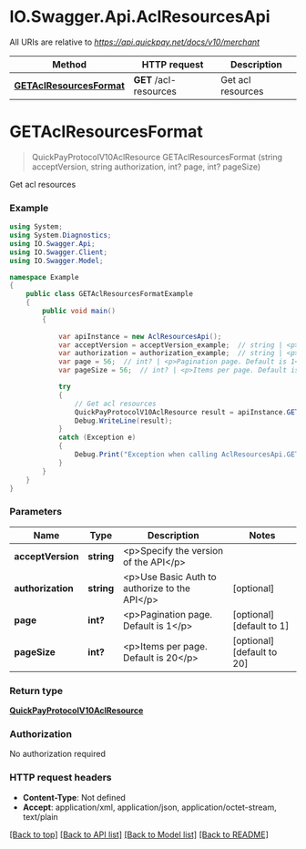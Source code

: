 # IO.Swagger.Api.AclResourcesApi

All URIs are relative to *https://api.quickpay.net/docs/v10/merchant*

Method | HTTP request | Description
------------- | ------------- | -------------
[**GETAclResourcesFormat**](AclResourcesApi.md#getaclresourcesformat) | **GET** /acl-resources | Get acl resources


<a name="getaclresourcesformat"></a>
# **GETAclResourcesFormat**
> QuickPayProtocolV10AclResource GETAclResourcesFormat (string acceptVersion, string authorization, int? page, int? pageSize)

Get acl resources

 

### Example
```csharp
using System;
using System.Diagnostics;
using IO.Swagger.Api;
using IO.Swagger.Client;
using IO.Swagger.Model;

namespace Example
{
    public class GETAclResourcesFormatExample
    {
        public void main()
        {
            
            var apiInstance = new AclResourcesApi();
            var acceptVersion = acceptVersion_example;  // string | <p>Specify the version of the API</p> 
            var authorization = authorization_example;  // string | <p>Use Basic Auth to authorize to the API</p>  (optional) 
            var page = 56;  // int? | <p>Pagination page. Default is 1</p>  (optional)  (default to 1)
            var pageSize = 56;  // int? | <p>Items per page. Default is 20</p>  (optional)  (default to 20)

            try
            {
                // Get acl resources
                QuickPayProtocolV10AclResource result = apiInstance.GETAclResourcesFormat(acceptVersion, authorization, page, pageSize);
                Debug.WriteLine(result);
            }
            catch (Exception e)
            {
                Debug.Print("Exception when calling AclResourcesApi.GETAclResourcesFormat: " + e.Message );
            }
        }
    }
}
```

### Parameters

Name | Type | Description  | Notes
------------- | ------------- | ------------- | -------------
 **acceptVersion** | **string**| &lt;p&gt;Specify the version of the API&lt;/p&gt;  | 
 **authorization** | **string**| &lt;p&gt;Use Basic Auth to authorize to the API&lt;/p&gt;  | [optional] 
 **page** | **int?**| &lt;p&gt;Pagination page. Default is 1&lt;/p&gt;  | [optional] [default to 1]
 **pageSize** | **int?**| &lt;p&gt;Items per page. Default is 20&lt;/p&gt;  | [optional] [default to 20]

### Return type

[**QuickPayProtocolV10AclResource**](QuickPayProtocolV10AclResource.md)

### Authorization

No authorization required

### HTTP request headers

 - **Content-Type**: Not defined
 - **Accept**: application/xml, application/json, application/octet-stream, text/plain

[[Back to top]](#) [[Back to API list]](../README.md#documentation-for-api-endpoints) [[Back to Model list]](../README.md#documentation-for-models) [[Back to README]](../README.md)

